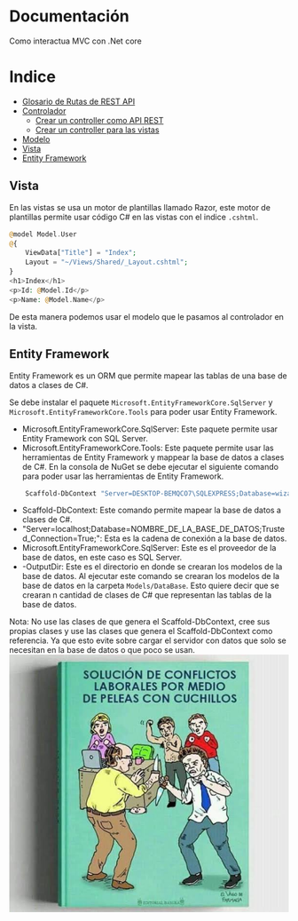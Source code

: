 # Documentación

Como interactua MVC con .Net core

# Indice
- [Glosario de Rutas de REST API](#glosario-de-rutas-de-rest-api)
- [Controlador](#controlador)
  - [Crear un controller como API REST](#crear-un-controller-como-api-rest)
  - [Crear un controller para las vistas](#crear-un-controller-para-las-vistas)
- [Modelo](#modelo)
- [Vista](#vista)
- [Entity Framework](#entity-framework)

## Vista

En las vistas se usa un motor de plantillas llamado Razor, este motor de plantillas permite usar código C# en las vistas con el indice `.cshtml`.

```php
@model Model.User
@{
    ViewData["Title"] = "Index";
    Layout = "~/Views/Shared/_Layout.cshtml";
}
<h1>Index</h1>
<p>Id: @Model.Id</p>
<p>Name: @Model.Name</p>
```

De esta manera podemos usar el modelo que le pasamos al controlador en la vista.

## Entity Framework

Entity Framework es un ORM que permite mapear las tablas de una base de datos a clases de C#.

Se debe instalar el paquete `Microsoft.EntityFrameworkCore.SqlServer` y `Microsoft.EntityFrameworkCore.Tools` para poder usar Entity
Framework.

- Microsoft.EntityFrameworkCore.SqlServer: Este paquete permite usar Entity Framework con SQL Server.
- Microsoft.EntityFrameworkCore.Tools: Este paquete permite usar las herramientas de Entity Framework y mappear la base de datos a clases de C#.
  En la consola de NuGet se debe ejecutar el siguiente comando para poder usar las herramientas de Entity Framework.

```bash
    Scaffold-DbContext "Server=DESKTOP-BEMQCO7\SQLEXPRESS;Database=wizardtrack;User=sa;Password=123456;TrustServerCertificate=true" Microsoft.EntityFrameworkCore.SqlServer -OutputDir Models/Database/Conn
```

- Scaffold-DbContext: Este comando permite mapear la base de datos a clases de C#.
- "Server=localhost;Database=NOMBRE_DE_LA_BASE_DE_DATOS;Trusted_Connection=True;": Esta es la cadena de conexión a la base de datos.
- Microsoft.EntityFrameworkCore.SqlServer: Este es el proveedor de la base de datos, en este caso es SQL Server.
- -OutputDir: Este es el directorio en donde se crearan los modelos de la base de datos.
  Al ejecutar este comando se crearan los modelos de la base de datos en la carpeta `Models/DataBase`. Esto quiere decir que se crearan n cantidad de clases de C# que representan las tablas de la base de datos.

Nota: No use las clases de que genera el Scaffold-DbContext, cree sus propias clases y use las clases que genera el Scaffold-DbContext como referencia. Ya que esto evite sobre cargar el servidor con datos que solo se necesitan en la base de datos o que poco se usan.
![Alt text](image.png)



